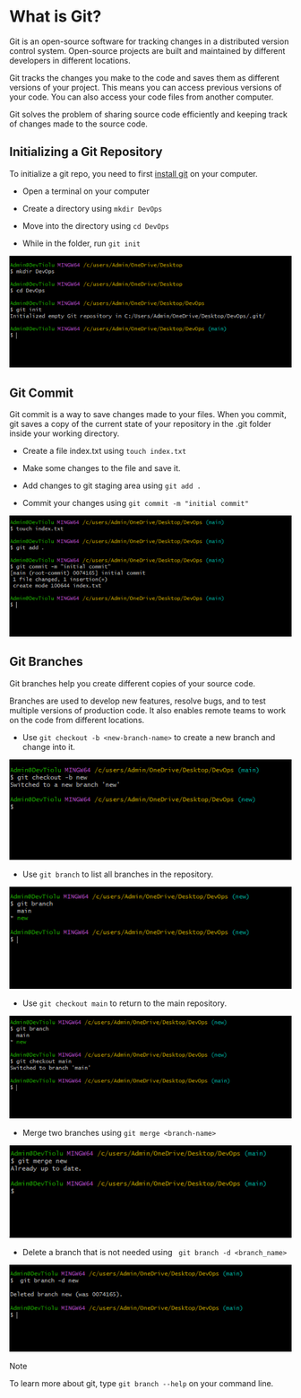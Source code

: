 # What is Git?

Git is an open-source software for tracking changes in a distributed version control system. Open-source projects are built and maintained by different developers in different locations.

Git tracks the changes you make to the code and saves them as different versions of your project. This means you can access previous versions of your code. You can also access your code files from another computer.

Git solves the problem of sharing source code efficiently and keeping track of changes made to the source code.

## Initializing a Git Repository

To initialize a git repo, you need to first [install git](https://git-scm.com/downloads) on your computer.

+ Open a terminal on your computer

+ Create a directory using `mkdir DevOps` 

+ Move into the directory using `cd DevOps`

+ While in the folder, run `git init`

![initializing git](<Images/1-make & change directory, git init.png>)


## Git Commit

Git commit is a way to save changes made to your files. When you commit, git saves a copy of the current state of your repository in the .git folder inside your working directory.

+ Create a file index.txt using `touch index.txt`

+ Make some changes to the file and save it.

+ Add changes to git staging area using `git add .`

+ Commit your changes using `git commit -m "initial commit"`

![git commit](<Images/2-create file, git add &commit.png>)


## Git Branches

Git branches help you create different copies of your source code.

Branches are used to develop new features, resolve bugs, and to test multiple versions of production code. It also enables remote teams to work on the code from different locations.

+ Use `git checkout -b <new-branch-name>` to create a new branch and change into it.

![new branch](<Images/3-create new branch.png>)

+ Use `git branch` to list all branches in the repository.

![git branch](<Images/4-view all branches.png>)

+ Use `git checkout main` to return to the main repository.

![change branch](<Images/5-switch to another branch.png>)

+ Merge two branches using `git merge <branch-name>`

![git merge](<Images/6-merging two branches.png>)

+ Delete a branch that is not needed using ` git branch -d <branch_name>`

![deleting a branch](<Images/7-deleting a branch.png>)

 > [!NOTE]
> To learn more about git, type `git branch --help` on your command line.






